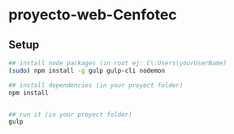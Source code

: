 # proyecto-web-Cenfotec


## Setup

```sh
## install node packages (in root ej: C\:Users\yourUserName)
(sudo) npm install -g gulp gulp-cli nodemon

## install dependencies (in your proyect folder)
npm install


## run it (in your proyect folder)
gulp
```
